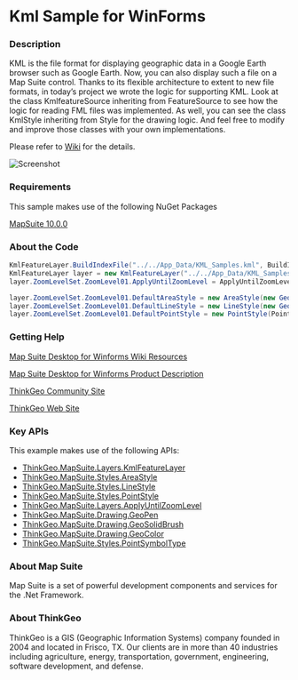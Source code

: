 # Kml Sample for WinForms

### Description
KML is the file format for displaying geographic data in a Google Earth browser such as Google Earth. Now, you can also display such a file on a Map Suite control. Thanks to its flexible architecture to extent to new file formats, in today’s project we wrote the logic for supporting KML. Look at the class KmlfeatureSource inheriting from FeatureSource to see how the logic for reading FML files was implemented. As well, you can see the class KmlStyle inheriting from Style for the drawing logic. And feel free to modify and improve those classes with your own implementations.

Please refer to [Wiki](http://wiki.thinkgeo.com/wiki/map_suite_desktop_for_winforms) for the details.

![Screenshot](https://github.com/ThinkGeo/KmlSample-ForWinForms/blob/master/ScreenShot.png)

### Requirements
This sample makes use of the following NuGet Packages

[MapSuite 10.0.0](https://www.nuget.org/packages?q=ThinkGeo)

### About the Code
```csharp
KmlFeatureLayer.BuildIndexFile("../../App_Data/KML_Samples.kml", BuildIndexMode.Rebuild);
KmlFeatureLayer layer = new KmlFeatureLayer("../../App_Data/KML_Samples.kml");
layer.ZoomLevelSet.ZoomLevel01.ApplyUntilZoomLevel = ApplyUntilZoomLevel.Level20;

layer.ZoomLevelSet.ZoomLevel01.DefaultAreaStyle = new AreaStyle(new GeoPen(GeoColor.SimpleColors.Black), new GeoSolidBrush(GeoColor.SimpleColors.Yellow));
layer.ZoomLevelSet.ZoomLevel01.DefaultLineStyle = new LineStyle(new GeoPen(GeoColor.SimpleColors.Blue, 5));
layer.ZoomLevelSet.ZoomLevel01.DefaultPointStyle = new PointStyle(PointSymbolType.Circle, new GeoSolidBrush(GeoColor.SimpleColors.Green), 10);
```
### Getting Help

[Map Suite Desktop for Winforms Wiki Resources](http://wiki.thinkgeo.com/wiki/map_suite_desktop_for_winforms)

[Map Suite Desktop for Winforms Product Description](https://thinkgeo.com/ui-controls#desktop-platforms)

[ThinkGeo Community Site](http://community.thinkgeo.com/)

[ThinkGeo Web Site](http://www.thinkgeo.com)

### Key APIs
This example makes use of the following APIs:

- [ThinkGeo.MapSuite.Layers.KmlFeatureLayer](http://wiki.thinkgeo.com/wiki/api/thinkgeo.mapsuite.layers.kmlfeaturelayer)
- [ThinkGeo.MapSuite.Styles.AreaStyle](http://wiki.thinkgeo.com/wiki/api/thinkgeo.mapsuite.styles.areastyle)
- [ThinkGeo.MapSuite.Styles.LineStyle](http://wiki.thinkgeo.com/wiki/api/thinkgeo.mapsuite.styles.linestyle)
- [ThinkGeo.MapSuite.Styles.PointStyle](http://wiki.thinkgeo.com/wiki/api/thinkgeo.mapsuite.styles.pointstyle)
- [ThinkGeo.MapSuite.Layers.ApplyUntilZoomLevel](http://wiki.thinkgeo.com/wiki/api/thinkgeo.mapsuite.layers.applyuntilzoomlevel)
- [ThinkGeo.MapSuite.Drawing.GeoPen](http://wiki.thinkgeo.com/wiki/api/thinkgeo.mapsuite.drawing.geopen)
- [ThinkGeo.MapSuite.Drawing.GeoSolidBrush](http://wiki.thinkgeo.com/wiki/api/thinkgeo.mapsuite.drawing.geosolidbrush)
- [ThinkGeo.MapSuite.Drawing.GeoColor](http://wiki.thinkgeo.com/wiki/api/thinkgeo.mapsuite.drawing.geocolor)
- [ThinkGeo.MapSuite.Styles.PointSymbolType](http://wiki.thinkgeo.com/wiki/api/thinkgeo.mapsuite.styles.pointsymboltype)

### About Map Suite
Map Suite is a set of powerful development components and services for the .Net Framework.

### About ThinkGeo
ThinkGeo is a GIS (Geographic Information Systems) company founded in 2004 and located in Frisco, TX. Our clients are in more than 40 industries including agriculture, energy, transportation, government, engineering, software development, and defense.
